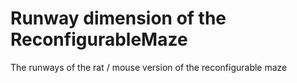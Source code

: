 # Runway dimension of the ReconfigurableMaze 

The runways of the rat / mouse version of the reconfigurable maze


